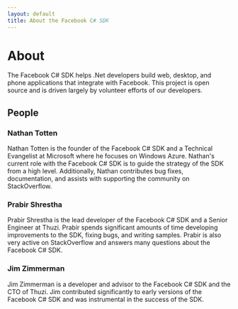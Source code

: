 ```yaml
---
layout: default
title: About the Facebook C# SDK
---
```


# About

The Facebook C# SDK helps .Net developers build web, desktop, and phone applications that integrate with Facebook. This project is open source and is driven largely by volunteer efforts of our developers. 

## People

### Nathan Totten
Nathan Totten is the founder of the Facebook C# SDK and a Technical Evangelist at Microsoft where he focuses on Windows Azure. Nathan's current role with the Facebook C# SDK is to guide the strategy of the SDK from a high level. Additionally, Nathan contributes bug fixes, documentation, and assists with supporting the community on StackOverflow.

### Prabir Shrestha
Prabir Shrestha is the lead developer of the Facebook C# SDK and a Senior Engineer at Thuzi. Prabir spends significant amounts of time developing improvements to the SDK, fixing bugs, and writing samples. Prabir is also very active on StackOverflow and answers many questions about the Facebook C# SDK.

### Jim Zimmerman
Jim Zimmerman is a developer and advisor to the Facebook C# SDK and the CTO of Thuzi. Jim contributed significantly to early versions of the Facebook C# SDK and was instrumental in the success of the SDK. 
